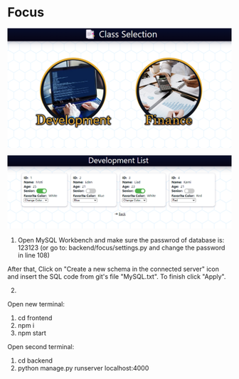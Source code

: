 # Focus

![Alt Text](preview1.png)

![Alt Text](preview2.png)

1. Open MySQL Workbench and make sure the passwrod of database is:
123123
(or go to: backend/focus/settings.py and change the password in line 108)

After that, Click on "Create a new schema in the connected server" icon and insert the SQL code from git's file "MySQL.txt".
To finish click "Apply".

2.
Open new terminal:
1) cd frontend
2) npm i
3) npm start

Open second terminal:
1) cd backend
2) python manage.py runserver localhost:4000

